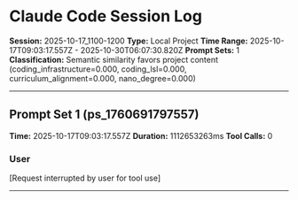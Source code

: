 # Claude Code Session Log

**Session:** 2025-10-17_1100-1200
**Type:** Local Project
**Time Range:** 2025-10-17T09:03:17.557Z - 2025-10-30T06:07:30.820Z
**Prompt Sets:** 1
**Classification:** Semantic similarity favors project content (coding_infrastructure=0.000, coding_lsl=0.000, curriculum_alignment=0.000, nano_degree=0.000)

---

<a name="ps_1760691797557"></a>
## Prompt Set 1 (ps_1760691797557)

**Time:** 2025-10-17T09:03:17.557Z
**Duration:** 1112653263ms
**Tool Calls:** 0

### User

[Request interrupted by user for tool use]

---


